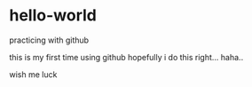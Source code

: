 # hello-world
practicing with github

this is my first time using github
hopefully i do this right... haha..

wish me luck
